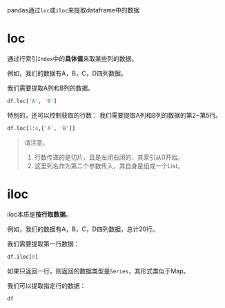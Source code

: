 pandas通过`loc`或`iloc`来提取dataframe中的数据

# loc
通过行索引`Index`中的**具体值**来取某些列的数据。

例如，我们的数据有A，B，C，D四列数据。

我们需要提取A列和B列的数据。
```python
df.loc['A', 'B']
```

特别的，还可以控制获取的行数：
我们需要提取A列和B列的数据的第2~第5行。
```python
df.loc[1:4,['A', 'B']]
```
> 请注意，
> 1. 行数传递的是切片，且是左闭右闭的，其索引从0开始。
> 2. 这里列名作为第二个参数传入，其自身是组成一个List。
# iloc
iloc本质是**按行取数据**。

例如，我们的数据有A，B，C，D四列数据，总计20行。

我们需要提取第一行数据：
```python
df.iloc[0]
```
如果只返回一行，则返回的数据类型是`Series`，其形式类似于Map。

我们可以提取指定行的数据：
```python
df
```